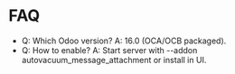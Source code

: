 # FAQ

- Q: Which Odoo version? A: 16.0 (OCA/OCB packaged).
- Q: How to enable? A: Start server with --addon autovacuum_message_attachment or install in UI.
